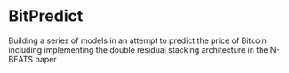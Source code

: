 # BitPredict
Building a series of models in an attempt to predict the price of Bitcoin including implementing the double residual stacking architecture in the N-BEATS paper
